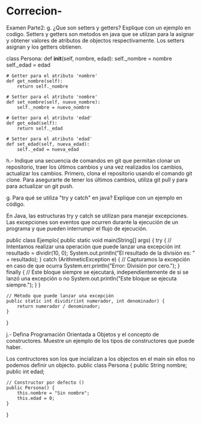 # Correcion-
Examen Parte2:
g. ¿Que son setters y getters? Explique con un ejemplo en codigo.
Setters y getters son metodos en java que se utiizan para la asignar y obtener valores de atributos de objectos respectivamente.
Los setters asignan y los getters obtienen.

class Persona:
    def __init__(self, nombre, edad):
        self._nombre = nombre
        self._edad = edad

    # Getter para el atributo 'nombre'
    def get_nombre(self):
        return self._nombre

    # Setter para el atributo 'nombre'
    def set_nombre(self, nuevo_nombre):
        self._nombre = nuevo_nombre

    # Getter para el atributo 'edad'
    def get_edad(self):
        return self._edad

    # Setter para el atributo 'edad'
    def set_edad(self, nueva_edad):
        self._edad = nueva_edad
h.- Indique una secuencia de comandos en git que permitan clonar un repositorio, traer Ios
últimos cambios y una vez realizados los cambios, actualizar los cambios.
 Primero, clona el repositorio usando el comando git clone. Para asegurarte de tener los últimos cambios, utiliza git pull y para
 para actualizar un git push.

 g. Para qué se utiliza "try y catch" en java? Explique con un ejemplo en código.

 En Java, las estructuras try y catch se utilizan para manejar excepciones. 
 Las excepciones son eventos que ocurren durante la ejecución de un programa y 
 que pueden interrumpir el flujo de ejecución. 

 public class Ejemplo{
    public static void main(String[] args) {
        try {
            // Intentamos realizar una operación que puede lanzar una excepción
            int resultado = dividir(10, 0);
            System.out.println("El resultado de la división es: " + resultado);
        } catch (ArithmeticException e) {
            // Capturamos la excepción en caso de que ocurra
            System.err.println("Error: División por cero.");
        } finally {
            // Este bloque siempre se ejecutará, independientemente de si se lanzó una excepción o no
            System.out.println("Este bloque se ejecuta siempre.");
        }
    }

    // Método que puede lanzar una excepción
    public static int dividir(int numerador, int denominador) {
        return numerador / denominador;
    }
}

j.- Defina Programación Orientada a Objetos y el concepto de constructores. Muestre un
ejemplo de los tipos de constructores que puede haber.

Los contructores son los que incializan a los objectos en el main sin ellos no podemos definir un objecto.
public class Persona {
    public String nombre;
    public int edad;

    // Constructor por defecto ()
    public Persona() {
        this.nombre = "Sin nombre";
        this.edad = 0;
    }
}

 
        
